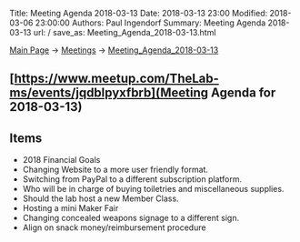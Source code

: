 Title: Meeting Agenda 2018-03-13
Date: 2018-03-13 23:00
Modified: 2018-03-06 23:00:00
Authors: Paul Ingendorf
Summary: Meeting Agenda 2018-03-13
url: /
save_as: Meeting_Agenda_2018-03-13.html

[Main Page](index.html) -\> [Meetings](Meetings.html)
-\> [Meeting_Agenda_2018-03-13](Meeting_Agenda_2018-03-13.html)

[https://www.meetup.com/TheLab-ms/events/jqdblpyxfbrb](Meeting Agenda for 2018-03-13)
-----------------------------

Items
--------

 - 2018 Financial Goals
 - Changing Website to a more user friendly format.
 - Switching from PayPal to a different subscription platform.
 - Who will be in charge of buying toiletries and miscellaneous supplies.
 - Should the lab host a new Member Class.
 - Hosting a mini Maker Fair
 - Changing concealed weapons signage to a different sign.
 - Align on snack money/reimbursement procedure


